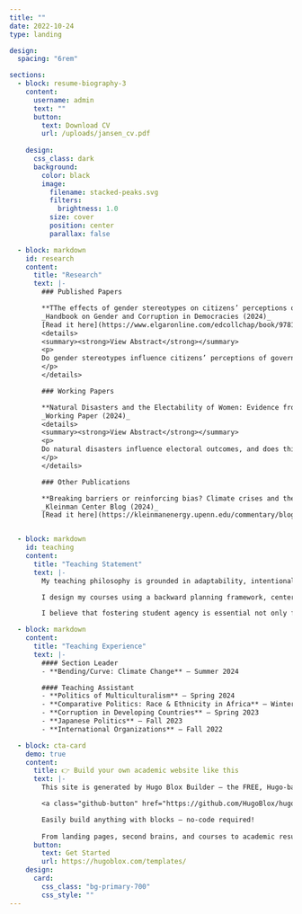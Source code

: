 ```yaml
---
title: ""
date: 2022-10-24
type: landing

design:
  spacing: "6rem"

sections:
  - block: resume-biography-3
    content:
      username: admin
      text: ""
      button:
        text: Download CV
        url: /uploads/jansen_cv.pdf
  
    design:
      css_class: dark
      background:
        color: black
        image:
          filename: stacked-peaks.svg
          filters:
            brightness: 1.0
          size: cover
          position: center
          parallax: false

  - block: markdown
    id: research
    content:
      title: "Research"
      text: |-
        ### Published Papers

        **TThe effects of gender stereotypes on citizens’ perceptions of corruption: evidence from a conjoint survey experiment in Malaysia**  
        _Handbook on Gender and Corruption in Democracies (2024)_  
        [Read it here](https://www.elgaronline.com/edcollchap/book/9781803923246/book-part-9781803923246-31.xml?tab_body=abstract-copy1)  
        <details>
        <summary><strong>View Abstract</strong></summary>
        <p>
        Do gender stereotypes influence citizens’ perceptions of government corruption? Gender stereotypes of female politicians generally cast an image of higher ethical behavior when compared to their male counterparts. While recent research has established a causal relationship between women’s involvement in politics and reduced concerns about political corruption, the results are limited exclusively to a western sample—where there are more female politicians and generally more gender equity. As such, we cannot ascertain (1) whether the purported effects of gender stereotypes are more pronounced because non-western women are seen as even more ethical, honest, and trustworthy; and if so, (2) whether this difference is driven more by men or women—or both. To examine this, I employed a conjoint survey experiment in Malaysia—home to one of the largest government corruption scandals globally to date (N = 2000). The results suggest men are perceived to be more likely to engage in corruption than women at a higher rate than what the existing literature suggests—and that much of this finding is driven by male respondents.
        </p>
        </details>

        ### Working Papers

        **Natural Disasters and the Electability of Women: Evidence from Philippine Mayoral Elections**  
        _Working Paper (2024)_  
        <details>
        <summary><strong>View Abstract</strong></summary>
        <p>
        Do natural disasters influence electoral outcomes, and does this effect vary by candidate gender? While retrospective voting theory suggests that voters can rationally assess leader performance during crises, it often overlooks how candidate identity may shape evaluations in ways that depart from competence-based logics under conditions of threat. I argue that natural disasters intensify the role of gender in electoral decision-making, activating latent biases that disadvantage female candidates. Using panel data from 1,632 Philippine municipalities (2001–2010), I analyze mayoral elections merged with a geospatial typhoon exposure index to examine how disaster severity affects three electoral outcomes: candidate entry, candidate electoral success, and incumbent vote share. I find no evidence that disasters increase the supply of female candidates. However, typhoon exposure significantly reduces win rates for female challengers and erodes vote shares for female incumbents under repeated shocks. These findings suggest that climate crises amplify the political salience of gender, distorting voter evaluations and reinforcing patterns of under-representation of women in political office.
        </p>
        </details>

        ### Other Publications

        **Breaking barriers or reinforcing bias? Climate crises and the gender divide in political leadership**  
        _Kleinman Center Blog (2024)_  
        [Read it here](https://kleinmanenergy.upenn.edu/commentary/blog/insights-from-the-the-political-economy-of-climate-change-and-the-environment-2024-mini-conference/)


  - block: markdown
    id: teaching
    content:
      title: "Teaching Statement"
      text: |-
        My teaching philosophy is grounded in adaptability, intentional design, and care. I view each classroom as a dynamic space shaped by the diverse experiences, identities, and commitments students bring with them—including those navigating higher education as first-generation college students, working professionals, or members of historically excluded communities.

        I design my courses using a backward planning framework, centering clarity and accessibility from the outset. I prioritize well-structured materials, transparent learning outcomes, and assessments that offer flexibility and choice. Whether through asynchronous modules or “choose-your-own-adventure” assignments, my goal is to support different modes of engagement while maintaining academic rigor.

        I believe that fostering student agency is essential not only for learning but also for integrity. In an era where artificial intelligence and generative tools are reshaping how students interact with knowledge, I encourage critical reflection and collaborative inquiry over surveillance. When students feel trusted and supported, they respond with curiosity and accountability.

  - block: markdown
    content:
      title: "Teaching Experience"
      text: |-
        #### Section Leader
        - **Bending/Curve: Climate Change** — Summer 2024

        #### Teaching Assistant
        - **Politics of Multiculturalism** — Spring 2024  
        - **Comparative Politics: Race & Ethnicity in Africa** — Winter 2023, 2024  
        - **Corruption in Developing Countries** — Spring 2023  
        - **Japanese Politics** — Fall 2023  
        - **International Organizations** — Fall 2022

  - block: cta-card
    demo: true
    content:
      title: 👉 Build your own academic website like this
      text: |-
        This site is generated by Hugo Blox Builder — the FREE, Hugo-based open source website builder trusted by 250,000+ academics like you.

        <a class="github-button" href="https://github.com/HugoBlox/hugo-blox-builder" data-color-scheme="no-preference: light; light: light; dark: dark;" data-icon="octicon-star" data-size="large" data-show-count="true" aria-label="Star HugoBlox/hugo-blox-builder on GitHub">Star</a>

        Easily build anything with blocks — no-code required!
        
        From landing pages, second brains, and courses to academic resumés, conferences, and tech blogs.
      button:
        text: Get Started
        url: https://hugoblox.com/templates/
    design:
      card:
        css_class: "bg-primary-700"
        css_style: ""
---
```

